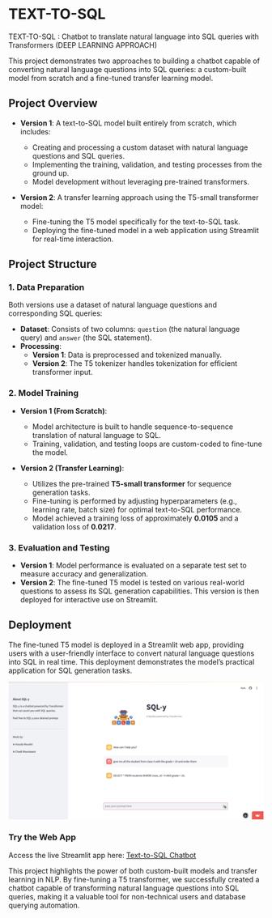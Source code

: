 # TEXT-TO-SQL
TEXT-TO-SQL : Chatbot to translate natural language into SQL queries with Transformers (DEEP LEARNING APPROACH)

This project demonstrates two approaches to building a chatbot capable of converting natural language questions into SQL queries: a custom-built model from scratch and a fine-tuned transfer learning model. 

## Project Overview

- **Version 1**: A text-to-SQL model built entirely from scratch, which includes:
  - Creating and processing a custom dataset with natural language questions and SQL queries.
  - Implementing the training, validation, and testing processes from the ground up.
  - Model development without leveraging pre-trained transformers.

- **Version 2**: A transfer learning approach using the T5-small transformer model:
  - Fine-tuning the T5 model specifically for the text-to-SQL task.
  - Deploying the fine-tuned model in a web application using Streamlit for real-time interaction.

## Project Structure

### 1. Data Preparation

Both versions use a dataset of natural language questions and corresponding SQL queries:

- **Dataset**: Consists of two columns: `question` (the natural language query) and `answer` (the SQL statement).
- **Processing**:
  - **Version 1**: Data is preprocessed and tokenized manually.
  - **Version 2**: The T5 tokenizer handles tokenization for efficient transformer input.

### 2. Model Training

- **Version 1 (From Scratch)**:
  - Model architecture is built to handle sequence-to-sequence translation of natural language to SQL.
  - Training, validation, and testing loops are custom-coded to fine-tune the model.
  
- **Version 2 (Transfer Learning)**:
  - Utilizes the pre-trained **T5-small transformer** for sequence generation tasks.
  - Fine-tuning is performed by adjusting hyperparameters (e.g., learning rate, batch size) for optimal text-to-SQL performance.
  - Model achieved a training loss of approximately **0.0105** and a validation loss of **0.0217**.

### 3. Evaluation and Testing

- **Version 1**: Model performance is evaluated on a separate test set to measure accuracy and generalization.
- **Version 2**: The fine-tuned T5 model is tested on various real-world questions to assess its SQL generation capabilities. This version is then deployed for interactive use on Streamlit.

## Deployment

The fine-tuned T5 model is deployed in a Streamlit web app, providing users with a user-friendly interface to convert natural language questions into SQL in real time. This deployment demonstrates the model’s practical application for SQL generation tasks.

![image](https://github.com/houda-moudni/TEXT-TO-SQL/blob/main/static/SQL_Y_interface.png)

### Try the Web App
Access the live Streamlit app here: [Text-to-SQL Chatbot](https://text-to-sql-bot.streamlit.app/)


This project highlights the power of both custom-built models and transfer learning in NLP. By fine-tuning a T5 transformer, we successfully created a chatbot capable of transforming natural language questions into SQL queries, making it a valuable tool for non-technical users and database querying automation.


